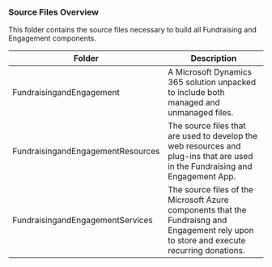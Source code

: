 ### Source Files Overview
This folder contains the source files necessary to build all Fundraising and Engagement components.

| Folder | Description |
| - | - |
| FundraisingandEngagement | A Microsoft Dynamics 365 solution unpacked to include both managed and unmanaged files. |
| FundraisingandEngagementResources | The source files that are used to develop the web resources and plug-ins that are used in the Fundraising and Engagement App. |
| FundraisingandEngagementServices | The source files of the Microsoft Azure components that the Fundraisng and Engagement rely upon to store and execute recurring donations. |
